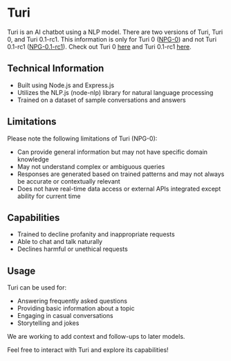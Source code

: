 # Turi
Turi is an AI chatbot using a NLP model. There are two versions of Turi, Turi 0, and Turi 0.1-rc1. This information is only for Turi 0 ([NPG-0](https://github.com/pioneer-ai/our-ai-models/blob/main/models/npg-0.nlp)) and not Turi 0.1-rc1 ([NPG-0.1-rc1](https://github.com/pioneer-ai/our-ai-models/blob/main/models/npg-0.1-rc1.nlp)). Check out Turi 0 [here](https://pioneer.fifly.org/chat/0) and Turi 0.1-rc1 [here](https://pioneer.fifly.org/chat/0.1-rc1).
## Technical Information

* Built using Node.js and Express.js
* Utilizes the NLP.js (node-nlp) library for natural language processing
* Trained on a dataset of sample conversations and answers

## Limitations

Please note the following limitations of Turi (NPG-0):

* Can provide general information but may not have specific domain knowledge
* May not understand complex or ambiguous queries
* Responses are generated based on trained patterns and may not always be accurate or contextually relevant
* Does not have real-time data access or external APIs integrated except ability for current time

## Capabilities

* Trained to decline profanity and inappropriate requests
* Able to chat and talk naturally
* Declines harmful or unethical requests

## Usage

Turi can be used for:

* Answering frequently asked questions
* Providing basic information about a topic
* Engaging in casual conversations
* Storytelling and jokes

We are working to add context and follow-ups to later models.

Feel free to interact with Turi and explore its capabilities!
